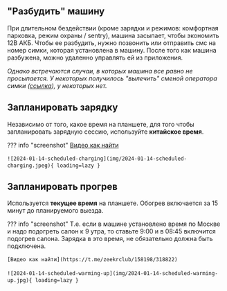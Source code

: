 ## "Разбудить" машину

При длительном бездействии (кроме зарядки и режимов: комфортная парковка, режим
охраны / sentry), машина засыпает, чтобы экономить 12В АКБ. Чтобы ее разбудить,
нужно позвонить или отправить смс на номер симки, которая установлена в машину.
После того как машина разбужена, можно удаленно управлять ей из приложения.

_Однако встречаются случаи, в которых машина все равно не просыпается. У
некоторых получилось "вылечить" сменой оператора симки
([ссылка](https://t.me/zeekrclub/158198/305450)), у некоторых нет._


## Запланировать зарядку

Независимо от того, какое время на планшете, для того чтобы запланировать
зарядную сессию, используйте **китайское время**.

??? info "screenshot"
    [Видео как найти](https://t.me/zeekrclub/158198/318822)

    ![2024-01-14-scheduled-charging](img/2024-01-14-scheduled-charging.jpeg){ loading=lazy }


## Запланировать прогрев

Используется **текущее время** на планшете. Обогрев включается за 15 минут до
планируемого выезда.


??? info "screenshot"
    Т.е. если в машине установлено время по Москве и надо подогреть салон к 9
    утра, то ставьте 9:00 и в 08:45 включится подогрев салона. Зарядка в это
    время, не обязательно должна быть подключена.

    [Видео как найти](https://t.me/zeekrclub/158198/318822)

    ![2024-01-14-scheduled-warming-up](img/2024-01-14-scheduled-warming-up.jpg){ loading=lazy }

